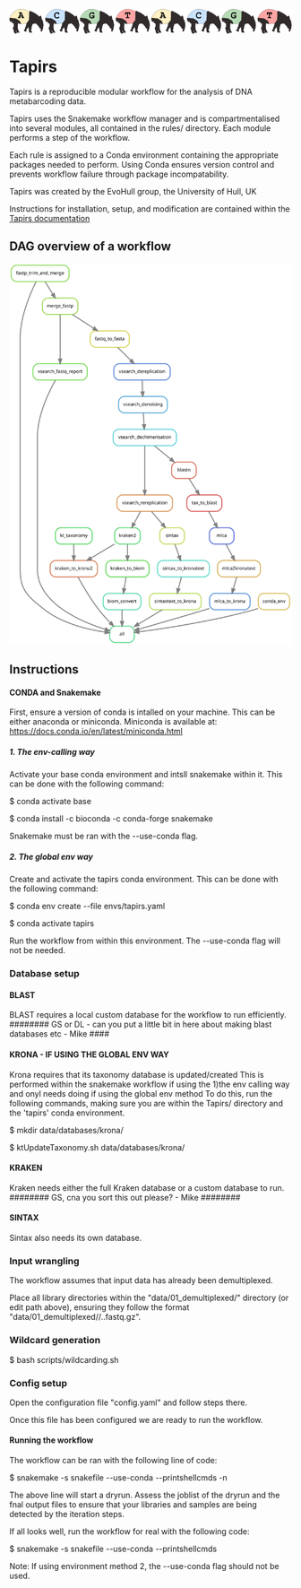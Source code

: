 ![tapirs_logo](documentation/docs/images/tapirs_seq.png)
# Tapirs

Tapirs is a reproducible modular workflow for the analysis of DNA metabarcoding data.

Tapirs uses the Snakemake workflow manager and is compartmentalised into several modules, all contained in the rules/ directory. Each module performs a step of the workflow.

Each rule is assigned to a Conda environment containing the appropriate packages needed to perform. Using Conda ensures version control and prevents workflow failure through package incompatability.

Tapirs was created by the EvoHull group, the University of Hull, UK

Instructions for installation, setup, and modification are contained within the [Tapirs documentation](documentation/site/index.html)

## DAG overview of a workflow

![workflow graph](documentation/docs/images/dag.svg)

## Instructions

#### CONDA and Snakemake

First, ensure a version of conda is intalled on your machine. This can be either anaconda or miniconda.
Miniconda is available at: https://docs.conda.io/en/latest/miniconda.html

##### 1. The env-calling way

Activate your base conda environment and intsll snakemake within it.
This can be done with the following command:

$ conda activate base

$ conda install -c bioconda -c conda-forge snakemake

Snakemake must be ran with the --use-conda flag.

##### 2. The global env way

Create and activate the tapirs conda environment.
This can be done with the following command:

$ conda env create --file envs/tapirs.yaml

$ conda activate tapirs

Run the workflow from within this environment. The --use-conda flag will not be needed.


### Database setup

#### BLAST
BLAST requires a local custom database for the workflow to run efficiently.
######## GS or DL - can you put a little bit in here about making blast databases etc - Mike ####


#### KRONA - IF USING THE GLOBAL ENV WAY
Krona requires that its taxonomy database is updated/created
This is performed within the snakemake workflow if using the 1)the env calling way and onyl needs doing if using the global env method
To do this, run the following commands, making sure you are within the Tapirs/ directory and the 'tapirs' conda environment.

$ mkdir data/databases/krona/

$ ktUpdateTaxonomy.sh data/databases/krona/


#### KRAKEN
Kraken needs either the full Kraken database or a custom database to run.
######## GS, cna you sort this out please? - Mike   ########


#### SINTAX
Sintax also needs its own database.



### Input wrangling

The workflow assumes that input data has already been demultiplexed.

Place all library directories within the "data/01_demultiplexed/" directory (or edit path above), ensuring they follow the format "data/01_demultiplexed/<library>/<sample>.<read>.fastq.gz".


### Wildcard generation

<insert command to run script to create tsvs for samples>

$ bash scripts/wildcarding.sh


### Config setup

Open the configuration file "config.yaml" and follow steps there.

Once this file has been configured we are ready to run the workflow.


#### Running the workflow

The workflow can be ran with the following line of code:

$ snakemake -s snakefile --use-conda --printshellcmds -n

The above line will start a dryrun. Assess the joblist of the dryrun and the fnal output files to ensure that your libraries and samples are being detected by the iteration steps.

If all looks well, run the workflow for real with the following code:

$ snakemake -s snakefile --use-conda --printshellcmds

Note: If using environment method 2, the --use-conda flag should not be used.
